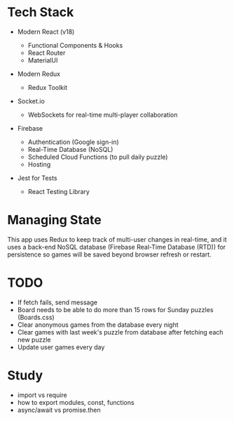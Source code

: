 # Tech Stack

* Modern React (v18)
  * Functional Components & Hooks
  * React Router
  * MaterialUI 
* Modern Redux
  * Redux Toolkit
* Socket.io
  * WebSockets for real-time multi-player collaboration
* Firebase 
  * Authentication (Google sign-in)
  * Real-Time Database (NoSQL)
  * Scheduled Cloud Functions (to pull daily puzzle)
  * Hosting

* Jest for Tests
  * React Testing Library


# Managing State

This app uses Redux to keep track of multi-user changes in real-time, and it uses a back-end NoSQL database (Firebase Real-Time Database (RTD)) for persistence so games will be saved beyond browser refresh or restart. 

# TODO

* If fetch fails, send message
* Board needs to be able to do more than 15 rows for Sunday puzzles (Boards.css)
* Clear anonymous games from the database every night
* Clear games with last week's puzzle from database after fetching each new puzzle
* Update user games every day

# Study

* import vs require
* how to export modules, const, functions
* async/await vs promise.then



